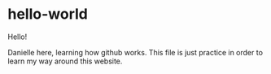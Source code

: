 # hello-world

Hello!

Danielle here, learning how github works. This file is just practice in order to learn my way around this website. 
